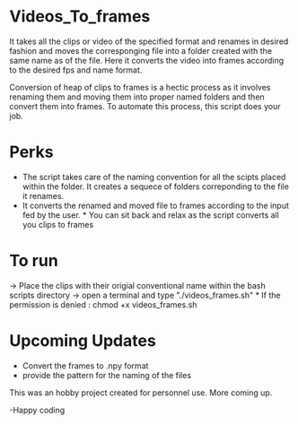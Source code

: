 # Videos_To_frames
It takes all the  clips or video of the specified format and renames in desired fashion and moves 
the corresponging file into a folder created with the same name as of the file. Here it converts 
the video into frames according to the desired fps and name format.

Conversion of heap of clips to frames is a hectic process as it involves renaming them and moving them into proper named
folders and then convert them into frames. To automate this process, this script does your job.

# Perks
 * The script takes care of the naming convention for all the scipts placed within the folder. 
   It creates a sequece of folders correponding to the file it renames.
 * It converts the renamed and moved file to frames according to the input fed by the user.
                  * You can sit back and relax as the script converts all you clips to frames


# To run 
 -> Place the clips with their origial conventional name within the bash scripts directory
 -> open a terminal and type  "./videos_frames.sh"
    * If the permission is denied : chmod +x videos_frames.sh
    
# Upcoming Updates
 * Convert the frames to .npy format
 * provide the pattern for the naming of the files
 
 
 This was an hobby project created for personnel use. More coming up.
 
 
 -Happy coding
